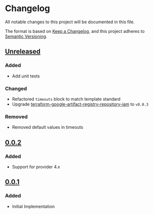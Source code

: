# Changelog

All notable changes to this project will be documented in this file.

The format is based on [Keep a Changelog](https://keepachangelog.com/en/1.0.0/),
and this project adheres to [Semantic Versioning](https://semver.org/spec/v2.0.0.html).

## [Unreleased]

### Added

- Add unit tests

### Changed

- Refactored `timeouts` block to match template standard
- Upgrade [terraform-google-artifact-registry-repository-iam](https://github.com/mineiros-io/terraform-google-artifact-registry-repository-iam) to `v0.0.3`

### Removed

- Removed default values in timeouts 

## [0.0.2]

### Added

- Support for provider 4.x

## [0.0.1]

### Added

- Initial Implementation

[unreleased]: https://github.com/mineiros-io/terraform-google-artifact-registry-repository/compare/v0.0.2...HEAD
[0.0.2]: https://github.com/mineiros-io/terraform-google-artifact-registry-repository/compare/v0.0.1...v0.0.2
[0.0.1]: https://github.com/mineiros-io/terraform-google-artifact-registry-repository/releases/tag/v0.0.1

